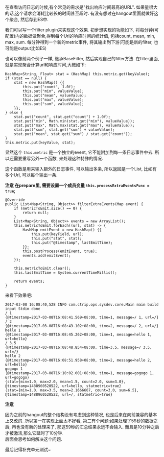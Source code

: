 在查看访问日志的时候,有个常见的需求是"找出响应时间最高的URL". 如果量很大的话,这个请求会消耗比较长的时间甚至超时. 有没有想过在hangout里面就做好这个聚合, 然后存到ES中.

我们可以写一个filter plugin来实现这个效果. 初步想实现的功能如下, 将每分钟(可配置)内的数据做聚合,得到每个Url的响应时间的统计值, 包括count, mean, min, max, sum. 每分钟得到一个新的metric事件, 将其输出到下游(可能是新的filter, 也可能是output比如ES)

也可以像前两个例子一样, 继承BaseFilter, 然后实现自己的filter方法. 在filter里面, 就是实现聚合计算url和响应时间,大概如下:

```
HashMap<String, Float> stat = (HashMap) this.metric.get(keyValue);
if (stat == null) {
    stat = new HashMap() {{
        this.put("count", 1.0f);
        this.put("min", valueValue);
        this.put("mean", valueValue);
        this.put("max", valueValue);
        this.put("sum", valueValue);
    }};
} else {
    stat.put("count", stat.get("count") + 1.0f);
    stat.put("min", Math.min(stat.get("min"), valueValue));
    stat.put("max", Math.max(stat.get("max"), valueValue));
    stat.put("sum", stat.get("sum") + valueValue);
    stat.put("mean", stat.get("sum") / stat.get("count"));
}
this.metric.put(keyValue, stat);
```

显然这个 `this.metric` 是一个独立的event, 它不能附加到每一条日志事件中去. 所以还需要重写另外一个函数, 来处理这种特殊的情况.

这个函数是用来输入额外的日志事件, 可以输出多条, 所以返回是一个List, 比如有多个Url, 可以每个输出一条.

**注意 在prepare里, 需要设置一个成员变量 `this.processExtraEventsFunc = true`;**

```
@Override
public List<Map<String, Object>> filterExtraEvents(Map event) {
    if (metricToEmit.size() == 0) {
        return null;
    }
    List<Map<String, Object>> events = new ArrayList();
    this.metricToEmit.forEach((url, stat) -> {
        HashMap emitEvent = new HashMap() {{
            this.put(keyField, url);
            this.put("stat", stat);
            this.put("@timestamp", lastEmitTime);
        }};
        this.postProcess(emitEvent, true);
        events.add(emitEvent);
    });

    this.metricToEmit.clear();
    this.lastEmitTime = System.currentTimeMillis();

    return events;
}
```

来看下效果吧:

    2017-03-08 16:08:40,528 INFO com.ctrip.ops.sysdev.core.Main main build input Stdin done
    / 1
    {@timestamp=2017-03-08T16:08:41.569+08:00, time=1, message=/ 1, url=/}
    / 2
    {@timestamp=2017-03-08T16:08:43.102+08:00, time=2, message=/ 2, url=/}
    hello 1
    {@timestamp=2017-03-08T16:08:45.262+08:00, time=1, message=hello 1, url=hello}
    / 3.5
    {@timestamp=2017-03-08T16:08:48.854+08:00, time=3.5, message=/ 3.5, url=/}
    hello 2
    {@timestamp=2017-03-08T16:08:51.958+08:00, time=2, message=hello 2, url=hello}
    gogogo 1
    {@timestamp=2017-03-08T16:10:02.001+08:00, time=1, message=gogogo 1, url=gogogo}
    {stat={min=1.0, max=2.0, mean=1.5, count=2.0, sum=3.0}, @timestamp=1488960520522, url=hello, statmetric=true}
    {stat={min=1.0, max=3.5, mean=2.1666667, count=3.0, sum=6.5}, @timestamp=1488960520522, url=/, statmetric=true}

**注意**

因为之前的hangout的整个结构没有考虑到这种情况, 也是后来在向前兼容的基本上又改的. 所以第一在实现上面太不好看, 第二有个问题:如果处理了59秒的数据之后, 再也没有新的处理来了, 那这59秒的汇总结果永远不会输入. 而且是10分钟之后才被激活,那么它延时了10分钟.  
后面会思考如何解决这个问题.

最后记得补充单元测试~
